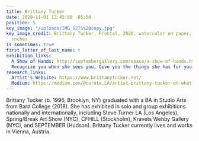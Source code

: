 ```yaml
---
title: Brittany Tucker
date: 2020-11-01 12:45:00 -05:00
position: 5
key_image: "/uploads/IMG_5275%20copy.jpg"
key_image_credit: Brittany Tucker, Frontal, 2020, watercolor on paper, 39.5 x 27.5
  inches
is_sometimes: true
first_letter_of_last_name: t
exhibition_links:
  A Show of Hands: http://septembergallery.com/space/a-show-of-hands.html
  Recognize you when she sees you, Give you the things she has for you.: http://septembergallery.com/space/recognize-you-when-she-sees-you-give-you-the-thing-she-has-for-you.html
research_links:
  Artist's Website: https://www.brittanytucker.net/
  Medium: https://medium.com/@curate.LA/artist-brittany-tucker-on-what-comes-after-representation-44f3ce6328d5
---
```


Brittany Tucker (b. 1996, Brooklyn, NY) graduated with a BA in Studio Arts from Bard College (2018). She has exhibited in solo and group exhibitions nationally and internationally, including Steve Turner LA (Los Angeles), Spring/Break Art Show (NYC), CFHILL (Stockholm), Kravets Wehby Gallery (NYC), and SEPTEMBER (Hudson). Brittany Tucker currently lives and works in Vienna, Austria.
